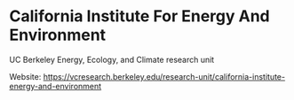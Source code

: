 # California Institute For Energy And Environment
UC Berkeley Energy, Ecology, and Climate research unit

Website: https://vcresearch.berkeley.edu/research-unit/california-institute-energy-and-environment
